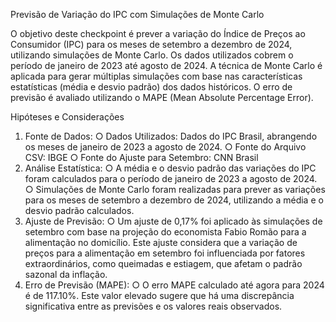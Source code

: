 Previsão de Variação do IPC com Simulações de Monte Carlo 

O objetivo deste checkpoint é prever a variação do Índice de Preços ao Consumidor
(IPC) para os meses de setembro a dezembro de 2024, utilizando simulações de Monte
Carlo. Os dados utilizados cobrem o período de janeiro de 2023 até agosto de 2024. A
técnica de Monte Carlo é aplicada para gerar múltiplas simulações com base nas
características estatísticas (média e desvio padrão) dos dados históricos. O erro de previsão
é avaliado utilizando o MAPE (Mean Absolute Percentage Error).

Hipóteses e Considerações
1. Fonte de Dados:
○ Dados Utilizados: Dados do IPC Brasil, abrangendo os meses de janeiro de
2023 a agosto de 2024.
○ Fonte do Arquivo CSV: IBGE
○ Fonte do Ajuste para Setembro: CNN Brasil
2. Análise Estatística:
○ A média e o desvio padrão das variações do IPC foram calculados para o
período de janeiro de 2023 a agosto de 2024.
○ Simulações de Monte Carlo foram realizadas para prever as variações para
os meses de setembro a dezembro de 2024, utilizando a média e o desvio
padrão calculados.
3. Ajuste de Previsão:
○ Um ajuste de 0,17% foi aplicado às simulações de setembro com base na
projeção do economista Fabio Romão para a alimentação no domicílio. Este
ajuste considera que a variação de preços para a alimentação em setembro
foi influenciada por fatores extraordinários, como queimadas e estiagem, que
afetam o padrão sazonal da inflação.
4. Erro de Previsão (MAPE):
○ O erro MAPE calculado até agora para 2024 é de 117.10%. Este valor
elevado sugere que há uma discrepância significativa entre as previsões e os
valores reais observados.

